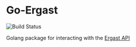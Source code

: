 # Go-Ergast
![Build Status](https://github.com/AidanFogarty/go-ergast/actions/workflows/pipeline.yml/badge.svg)

Golang package for interacting with the [Ergast API](https://ergast.com/mrd/)